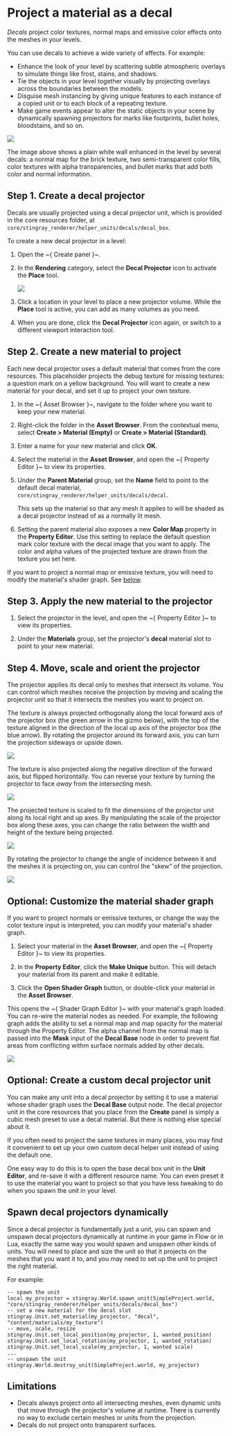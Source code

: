 # Project a material as a decal

*Decals* project color textures, normal maps and emissive color effects onto the meshes in your levels.

You can use decals to achieve a wide variety of effects. For example:

-	Enhance the look of your level by scattering subtle atmospheric overlays to simulate things like frost, stains, and shadows.
-	Tie the objects in your level together visually by projecting overlays across the boundaries between the models.
-	Disguise mesh instancing by giving unique features to each instance of a copied unit or to each block of a repeating texture.
-	Make game events appear to alter the static objects in your scene by dynamically spawning projectors for marks like footprints, bullet holes, bloodstains, and so on.

![](../../images/decals.jpg)

The image above shows a plain white wall enhanced in the level by several decals: a normal map for the brick texture, two semi-transparent color fills, color textures with alpha transparencies, and bullet marks that add both color and normal information.

## Step 1. Create a decal projector

Decals are usually projected using a decal projector unit, which is provided in the core resources folder, at `core/stingray_renderer/helper_units/decals/decal_box`.

To create a new decal projector in a level:

1.	Open the ~{ Create panel }~.

2.	In the **Rendering** category, select the **Decal Projector** icon to activate the **Place** tool.

	![](../../images/marker_decal_projector.png)

3.	Click a location in your level to place a new projector volume. While the **Place** tool is active, you can add as many volumes as you need.

4.	When you are done, click the **Decal Projector** icon again, or switch to a different viewport interaction tool.

## Step 2. Create a new material to project

Each new decal projector uses a default material that comes from the core resources. This placeholder projects the debug texture for missing textures: a question mark on a yellow background. You will want to create a new material for your decal, and set it up to project your own texture.

1.	In the ~{ Asset Browser }~, navigate to the folder where you want to keep your new material.

2. Right-click the folder in the **Asset Browser**. From the contextual menu, select **Create > Material (Empty)** or **Create > Material (Standard)**.

3.	Enter a name for your new material and click **OK**.

4.	Select the material in the **Asset Browser**, and open the ~{ Property Editor }~ to view its properties.

5.	Under the **Parent Material** group, set the **Name** field to point to the default decal material, `core/stingray_renderer/helper_units/decals/decal`.

	This sets up the material so that any mesh it applies to will be shaded as a decal projector instead of as a normally lit mesh.

6.	Setting the parent material also exposes a new **Color Map** property in the **Property Editor**. Use this setting to replace the default question mark color texture with the decal image that you want to apply. The color and alpha values of the projected texture are drawn from the texture you set here.

If you want to project a normal map or emissive texture, you will need to modify the material's shader graph. See [below](#optional-customize-the-material-shader-graph).

## Step 3. Apply the new material to the projector

1.	Select the projector in the level, and open the ~{ Property Editor }~ to view its properties.

2.	Under the **Materials** group, set the projector's **decal** material slot to point to your new material.

## Step 4. Move, scale and orient the projector

The projector applies its decal only to meshes that intersect its volume. You can control which meshes receive the projection by moving and scaling the projector unit so that it intersects the meshes you want to project on.

The texture is always projected orthogonally along the local forward axis of the projector box (the green arrow in the gizmo below), with the top of the texture aligned in the direction of the local up axis of the projector box (the blue arrow). By rotating the projector around its forward axis, you can turn the projection sideways or upside down.

![](../../images/decals_rotation.jpg)

The texture is also projected along the negative direction of the forward axis, but flipped horizontally. You can reverse your texture by turning the projector to face *away* from the intersecting mesh.

![](../../images/decals_reversed.jpg)

The projected texture is scaled to fit the dimensions of the projector unit along its local right and up axes. By manipulating the scale of the projector box along these axes, you can change the ratio between the width and height of the texture being projected.

![](../../images/decals_stretched.jpg)

By rotating the projector to change the angle of incidence between it and the meshes it is projecting on, you can control the "skew" of the projection.

![](../../images/decals_skewed.jpg)

## Optional: Customize the material shader graph

If you want to project normals or emissive textures, or change the way the color texture input is interpreted, you can modify your material's shader graph.

1.	Select your material in the **Asset Browser**, and open the ~{ Property Editor }~ to view its properties.

2.	In the **Property Editor**, click the **Make Unique** button. This will detach your material from its parent and make it editable.

3.	Click the **Open Shader Graph** button, or double-click your material in the **Asset Browser**.

This opens the ~{ Shader Graph Editor }~ with your material's graph loaded. You can re-wire the material nodes as needed. For example, the following graph adds the ability to set a normal map and map opacity for the material through the Property Editor. The alpha channel from the normal map is passed into the **Mask** input of the **Decal Base** node in order to prevent flat areas from conflicting withm surface normals added by other decals.

![](../../images/decals_material.jpg)

<!-- TODO: See also the topics under shader graphs -->

## Optional: Create a custom decal projector unit

You can make any unit into a decal projector by setting it to use a material whose shader graph uses the **Decal Base** output node. The decal projector unit in the core resources that you place from the **Create** panel is simply a cubic mesh preset to use a decal material. But there is nothing else special about it.

If you often need to project the same textures in many places, you may find it convenient to set up your own custom decal helper unit instead of using the default one.

One easy way to do this is to open the base decal box unit in the **Unit Editor**, and re-save it with a different resource name. You can even preset it to use the material you want to project so that you have less tweaking to do when you spawn the unit in your level.

## Spawn decal projectors dynamically

Since a decal projector is fundamentally just a unit, you can spawn and unspawn decal projectors dynamically at runtime in your game in Flow or in Lua, exactly the same way you would spawn and unspawn other kinds of units. You will need to place and size the unit so that it projects on the meshes that you want it to, and you may need to set up the unit to project the right material.

For example:

~~~{lua}
-- spawn the unit
local my_projector = stingray.World.spawn_unit(SimpleProject.world, "core/stingray_renderer/helper_units/decals/decal_box")
-- set a new material for the decal slot
stingray.Unit.set_material(my_projector, "decal", "content/materials/my_texture")
-- move, scale, resize
stingray.Unit.set_local_position(my_projector, 1, wanted_position)
stingray.Unit.set_local_rotation(my_projector, 1, wanted_rotation)
stingray.Unit.set_local_scale(my_projector, 1, wanted scale)
...
-- unspawn the unit
stingray.World.destroy_unit(SimpleProject.world, my_projector)
~~~

<!-- TODO: See also the topics about working with materials dynamically -->

## Limitations

-	Decals always project onto all intersecting meshes, even dynamic units that move through the projector's volume at runtime. There is currently no way to exclude certain meshes or units from the projection.
-	Decals do not project onto transparent surfaces.
